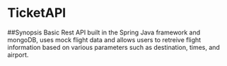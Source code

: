 # TicketAPI

##Synopsis
Basic Rest API built in the Spring Java framework and mongoDB, uses mock flight data and allows users to retreive flight 
information based on various parameters such as destination, times, and airport.
